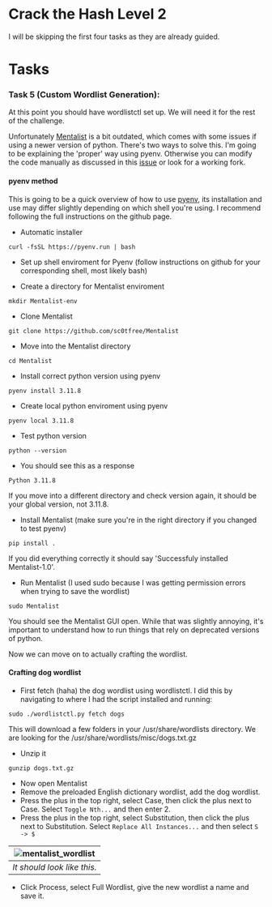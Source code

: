# Crack the Hash Level 2 
I will be skipping the first four tasks as they are already guided. 

# Tasks

### Task 5 (Custom Wordlist Generation):
At this point you should have wordlistctl set up. We will need it for the rest of the challenge. 

Unfortunately [Mentalist](https://github.com/sc0tfree/Mentalist) is a bit outdated, which comes with some issues if using a newer version of python. There's two ways to solve this. I'm going to be explaining the 'proper' way using pyenv. Otherwise you can modify the code manually as discussed in this [issue](https://github.com/sc0tfree/Mentalist/issues/41) or look for a working fork.

#### pyenv method 
This is going to be a quick overview of how to use [pyenv](https://github.com/pyenv/pyenv#set-up-your-shell-environment-for-pyenv), its installation and use may differ slightly depending on which shell you're using. I recommend following the full instructions on the github page.

* Automatic installer 
```
curl -fsSL https://pyenv.run | bash
```
* Set up shell enviroment for Pyenv (follow instructions on github for your corresponding shell, most likely bash)

* Create a directory for Mentalist enviroment
```
mkdir Mentalist-env
```
* Clone Mentalist
```
git clone https://github.com/sc0tfree/Mentalist
```
* Move into the Mentalist directory
```
cd Mentalist
```
* Install correct python version using pyenv
```
pyenv install 3.11.8
```
* Create local python enviroment using pyenv
```
pyenv local 3.11.8
```
* Test python version
```
python --version
```
* You should see this as a response
```
Python 3.11.8
```
If you move into a different directory and check version again, it should be your global version, not 3.11.8. 
* Install Mentalist (make sure you're in the right directory if you changed to test pyenv)
```
pip install .
```
If you did everything correctly it should say 'Successfuly installed Mentalist-1.0'.
* Run Mentalist (I used sudo because I was getting permission errors when trying to save the wordlist)
```
sudo Mentalist
```
You should see the Mentalist GUI open. While that was slightly annoying, it's important to understand how to run things that rely on deprecated versions of python.

Now we can move on to actually crafting the wordlist.

#### Crafting dog wordlist 
* First fetch (haha) the dog wordlist using wordlistctl. I did this by navigating to where I had the script installed and running:
```
sudo ./wordlistctl.py fetch dogs
```
This will download a few folders in your /usr/share/wordlists directory. We are looking for the /usr/share/wordlists/misc/dogs.txt.gz
* Unzip it
```
gunzip dogs.txt.gz
```
* Now open Mentalist
* Remove the preloaded English dictionary wordlist, add the dog wordlist.
* Press the plus in the top right, select Case, then click the plus next to Case. Select `Toggle Nth...` and then enter 2.
* Press the plus in the top right, select Substitution, then click the plus next to Substitution. Select `Replace All Instances...` and then select `S -> $`

| ![mentalist_wordlist](https://github.com/user-attachments/assets/659fb317-4531-40f3-832f-634a397f5a3f) |
|:--:| 
| *It should look like this.* |


* Click Process, select Full Wordlist, give the new wordlist a name and save it.
